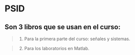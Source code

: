 ﻿# PSID

## Son 3 libros que se usan en el curso:

>1. Para la primera parte del curso: señales y sistemas.

>2. Para los laboratorios en Matlab.